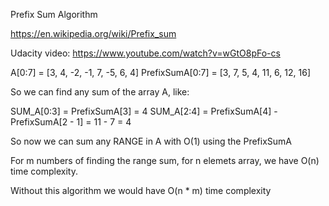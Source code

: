 Prefix Sum Algorithm

https://en.wikipedia.org/wiki/Prefix_sum

Udacity video: https://www.youtube.com/watch?v=wGtO8pFo-cs

A[0:7] = [3, 4, -2, -1, 7, -5, 6, 4]
PrefixSumA[0:7] = [3, 7, 5, 4, 11, 6, 12, 16]

So we can find any sum of the array A, like:

SUM_A[0:3] = PrefixSumA[3] = 4
SUM_A[2:4] = PrefixSumA[4] - PrefixSumA[2 - 1] = 11 - 7 = 4

So now we can sum any RANGE in A with O(1) using the PrefixSumA

For m numbers of finding the range sum, for n elemets array, we have O(n) time complexity.

Without this algorithm we would have O(n \* m) time complexity
